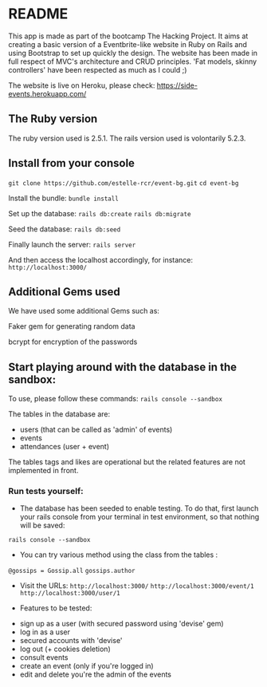 # README

This app is made as part of the bootcamp The Hacking Project. 
It aims at creating a basic version of a Eventbrite-like website in Ruby on Rails and using Bootstrap to set up quickly the design. The website has been made in full respect of MVC's architecture and CRUD principles. 'Fat models, skinny controllers' have been respected as much as I could ;)

The website is live on Heroku, please check: 
https://side-events.herokuapp.com/


## The Ruby version 
The ruby version used is 2.5.1.
The rails version used is volontarily 5.2.3.

## Install from your console

`git clone https://github.com/estelle-rcr/event-bg.git`
  `cd event-bg`

Install the bundle:
  `bundle install`
  
Set up the database:
  `rails db:create`
      `rails db:migrate`
  
Seed the database:
  `rails db:seed`

Finally launch the server:
  `rails server`

And then access the localhost accordingly, for instance:
  `http://localhost:3000/`


## Additional Gems used
We have used some additional Gems such as:

Faker gem for generating random data

bcrypt for encryption of the passwords


## Start playing around with the database in the sandbox:
To use, please follow these commands:
`rails console --sandbox`

The tables in the database are:
- users (that can be called as 'admin' of events)
- events
- attendances (user + event)

The tables tags and likes are operational but the related features are not implemented in front.

### Run tests yourself:

* The database has been seeded to enable testing. To do that, first launch your rails console from your terminal in test environment, so that nothing will be saved:

`rails console --sandbox`

* You can try various method using the class from the tables :

`@gossips = Gossip.all`
  `gossips.author`

* Visit the URLs:
  `http://localhost:3000/`
    `http://localhost:3000/event/1`
      `http://localhost:3000/user/1`

 * Features to be tested:
 - sign up as a user (with secured password using 'devise' gem)
 - log in as a user
 - secured accounts with 'devise'
 - log out (+ cookies deletion)
 - consult events
 - create an event (only if you're logged in)
 - edit and delete you're the admin of the events
